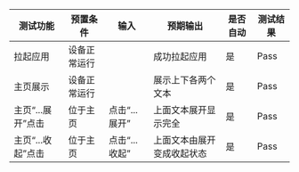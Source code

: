| 测试功能    | 预置条件         | 输入             | 预期输出                  | 是否自动 | 测试结果 |
|---------|--------------|----------------|-----------------------|------|------|
| 拉起应用 | 	设备正常运行      | 		            | 成功拉起应用                                                                                        | 是    | Pass |
| 主页展示 | 	设备正常运行      | 		            | 展示上下各两个文本 | 是    | Pass |
| 主页“...展开”点击 | 	位于主页        | 	点击“...展开”  | 	上面文本展开显示完全                                                                    | 是    | Pass |
| 主页“...收起”点击 | 	位于主页 | 点击“...收起” | 上面文本由展开变成收起状态                                                                         | 是    | Pass |